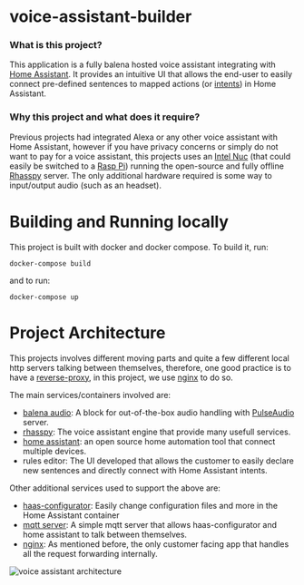 # voice-assistant-builder

### What is this project?
This application is a fully balena hosted voice assistant integrating with [Home Assistant](https://github.com/balenalabs-incubator/balena-homeassistant). It provides an intuitive UI that allows the end-user to easily connect pre-defined sentences to mapped actions (or [intents](https://www.home-assistant.io/integrations/intent_script/)) in Home Assistant.

### Why this project and what does it require?
Previous projects had integrated Alexa or any other voice assistant with Home Assistant, however if you have privacy concerns or simply do not want to pay for a voice assistant, this projects uses an [Intel Nuc](https://www.intel.com.br/content/www/br/pt/products/details/nuc.html) (that could easily be switched to a [Rasp Pi](https://www.raspberrypi.org/)) running the open-source and fully offline [Rhasspy](https://rhasspy.readthedocs.io/en/latest/) server. The only additional hardware required is some way to input/output audio (such as an headset).

# Building and Running locally
This project is built with docker and docker compose. To build it, run:

```
docker-compose build
```

and to run:

```
docker-compose up
```

# Project Architecture
This projects involves different moving parts and quite a few different local http servers talking between themselves, therefore, one good practice is to have a [reverse-proxy](https://www.cloudflare.com/learning/cdn/glossary/reverse-proxy/#:~:text=A%20reverse%20proxy%20is%20a,security%2C%20performance%2C%20and%20reliability.), in this project, we use [nginx](https://www.nginx.com/) to do so.

The main services/containers involved are:
 - [balena audio](https://github.com/balenablocks/audio): A block for out-of-the-box audio handling with [PulseAudio](https://www.freedesktop.org/wiki/Software/PulseAudio/) server.
 - [rhasspy](https://rhasspy.readthedocs.io/en/latest/): The voice assistant engine that provide many usefull services.
 - [home assistant](https://www.home-assistant.io/): an open source home automation tool that connect multiple devices.
 - rules editor: The UI developed that allows the customer to easily declare new sentences and directly connect with Home Assistant intents.

Other additional services used to support the above are:
 - [haas-configurator](https://hub.docker.com/r/causticlab/hass-configurator-docker): Easily change configuration files and more in the Home Assistant container
 - [mqtt server](https://mosquitto.org/): A simple mqtt server that allows haas-configurator and home assistant to talk between themselves.
 - [nginx](https://www.nginx.com/): As mentioned before, the only customer facing app that handles all the request forwarding internally.

![voice assistant architecture](https://github.com/otaviojacobi/voice-assistant-builder/blob/main/docs/architecture.png?raw=true)
